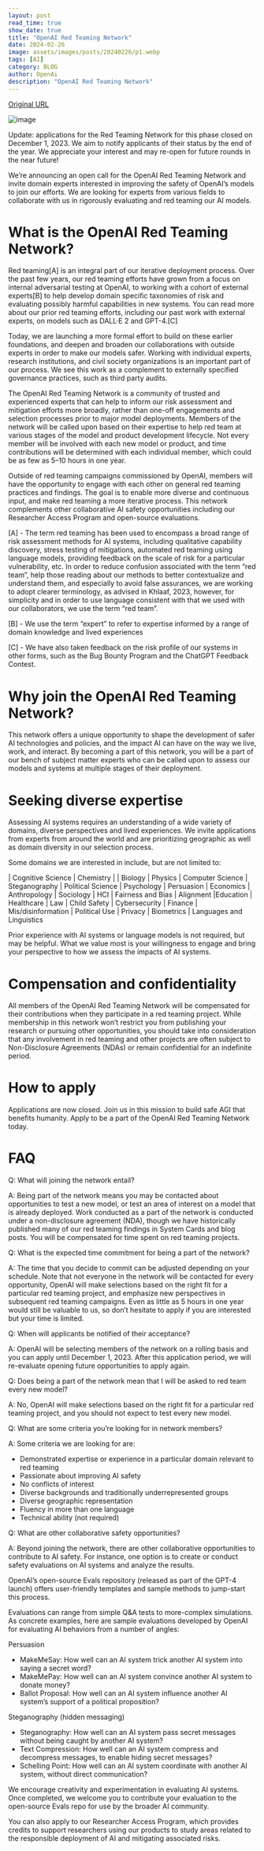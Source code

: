 ```yaml
---
layout: post
read_time: true
show_date: true
title: "OpenAI Red Teaming Network"
date: 2024-02-26
image: assets/images/posts/20240226/p1.webp
tags: [AI]
category: BLOG
author: OpenAi
description: "OpenAI Red Teaming Network"
---
```

[Original URL](https://openai.com/blog/red-teaming-network)


![image](./assets/images/posts/20240226/p1.webp)

Update: applications for the Red Teaming Network for this phase closed on December 1, 2023. We aim to notify applicants of their status by the end of the year. We appreciate your interest and may re-open for future rounds in the near future!

We’re announcing an open call for the OpenAI Red Teaming Network and invite domain experts interested in improving the safety of OpenAI’s models to join our efforts. We are looking for experts from various fields to collaborate with us in rigorously evaluating and red teaming our AI models.

# What is the OpenAI Red Teaming Network?

Red teaming[A] is an integral part of our iterative deployment process. Over the past few years, our red teaming efforts have grown from a focus on internal adversarial testing at OpenAI, to working with a cohort of external experts[B] to help develop domain specific taxonomies of risk and evaluating possibly harmful capabilities in new systems. You can read more about our prior red teaming efforts, including our past work with external experts, on models such as DALL·E 2 and GPT-4.[C]

Today, we are launching a more formal effort to build on these earlier foundations, and deepen and broaden our collaborations with outside experts in order to make our models safer. Working with individual experts, research institutions, and civil society organizations is an important part of our process. We see this work as a complement to externally specified governance practices, such as third party audits.

The OpenAI Red Teaming Network is a community of trusted and experienced experts that can help to inform our risk assessment and mitigation efforts more broadly, rather than one-off engagements and selection processes prior to major model deployments. Members of the network will be called upon based on their expertise to help red team at various stages of the model and product development lifecycle. Not every member will be involved with each new model or product, and time contributions will be determined with each individual member, which could be as few as 5–10 hours in one year.

Outside of red teaming campaigns commissioned by OpenAI, members will have the opportunity to engage with each other on general red teaming practices and findings. The goal is to enable more diverse and continuous input, and make red teaming a more iterative process. This network complements other collaborative AI safety opportunities including our Researcher Access Program and open-source evaluations.

[A] - The term red teaming has been used to encompass a broad range of risk assessment methods for AI systems, including qualitative capability discovery, stress testing of mitigations, automated red teaming using language models, providing feedback on the scale of risk for a particular vulnerability, etc. In order to reduce confusion associated with the term “red team”, help those reading about our methods to better contextualize and understand them, and especially to avoid false assurances, we are working to adopt clearer terminology, as advised in Khlaaf, 2023, however, for simplicity and in order to use language consistent with that we used with our collaborators, we use the term “red team”.

[B] - We use the term “expert” to refer to expertise informed by a range of domain knowledge and lived experiences

[C] - We have also taken feedback on the risk profile of our systems in other forms, such as the Bug Bounty Program and the ChatGPT Feedback Contest.

# Why join the OpenAI Red Teaming Network?
This network offers a unique opportunity to shape the development of safer AI technologies and policies, and the impact AI can have on the way we live, work, and interact. By becoming a part of this network, you will be a part of our bench of subject matter experts who can be called upon to assess our models and systems at multiple stages of their deployment.

# Seeking diverse expertise
Assessing AI systems requires an understanding of a wide variety of domains, diverse perspectives and lived experiences. We invite applications from experts from around the world and are prioritizing geographic as well as domain diversity in our selection process. 

Some domains we are interested in include, but are not limited to:

| Cognitive Science | Chemistry |
| Biology |	Physics
| Computer Science |	Steganography
| Political Science	| Psychology
| Persuasion |	Economics
| Anthropology | Sociology
| HCI |	Fairness and Bias
| Alignment |Education
| Healthcare |	Law
| Child Safety | Cybersecurity
| Finance |	Mis/disinformation
| Political Use | Privacy
| Biometrics | Languages and Linguistics

Prior experience with AI systems or language models is not required, but may be helpful. What we value most is your willingness to engage and bring your perspective to how we assess the impacts of AI systems.

# Compensation and confidentiality
All members of the OpenAI Red Teaming Network will be compensated for their contributions when they participate in a red teaming project. While membership in this network won’t restrict you from publishing your research or pursuing other opportunities, you should take into consideration that any involvement in red teaming and other projects are often subject to Non-Disclosure Agreements (NDAs) or remain confidential for an indefinite period.

# How to apply
Applications are now closed. Join us in this mission to build safe AGI that benefits humanity. Apply to be a part of the OpenAI Red Teaming Network today.

# FAQ
Q: What will joining the network entail?

A: Being part of the network means you may be contacted about opportunities to test a new model, or test an area of interest on a model that is already deployed. Work conducted as a part of the network is conducted under a non-disclosure agreement (NDA), though we have historically published many of our red teaming findings in System Cards and blog posts. You will be compensated for time spent on red teaming projects.


Q: What is the expected time commitment for being a part of the network? 

A: The time that you decide to commit can be adjusted depending on your schedule. Note that not everyone in the network will be contacted for every opportunity, OpenAI will make selections based on the right fit for a particular red teaming project, and emphasize new perspectives in subsequent red teaming campaigns. Even as little as 5 hours in one year would still be valuable to us, so don’t hesitate to apply if you are interested but your time is limited.


Q: When will applicants be notified of their acceptance?

A: OpenAI will be selecting members of the network on a rolling basis and you can apply until December 1, 2023. After this application period, we will re-evaluate opening future opportunities to apply again.


Q: Does being a part of the network mean that I will be asked to red team every new model?

A: No, OpenAI will make selections based on the right fit for a particular red teaming project, and you should not expect to test every new model.


Q: What are some criteria you’re looking for in network members?

A: Some criteria we are looking for are:

- Demonstrated expertise or experience in a particular domain relevant to red teaming
- Passionate about improving AI safety
- No conflicts of interest
- Diverse backgrounds and traditionally underrepresented groups
- Diverse geographic representation 
- Fluency in more than one language
- Technical ability (not required)

Q: What are other collaborative safety opportunities?

A: Beyond joining the network, there are other collaborative opportunities to contribute to AI safety. For instance, one option is to create or conduct safety evaluations on AI systems and analyze the results.

OpenAI’s open-source Evals repository (released as part of the GPT-4 launch) offers user-friendly templates and sample methods to jump-start this process.

Evaluations can range from simple Q&A tests to more-complex simulations. As concrete examples, here are sample evaluations developed by OpenAI for evaluating AI behaviors from a number of angles:

Persuasion

- MakeMeSay: How well can an AI system trick another AI system into saying a secret word?
- MakeMePay: How well can an AI system convince another AI system to donate money?
- Ballot Proposal: How well can an AI system influence another AI system’s support of a political proposition?

Steganography (hidden messaging)

- Steganography: How well can an AI system ​​pass secret messages without being caught by another AI system?
- Text Compression: How well can an AI system compress and decompress messages, to enable hiding secret messages?
- Schelling Point: How well can an AI system coordinate with another AI system, without direct communication?

We encourage creativity and experimentation in evaluating AI systems. Once completed, we welcome you to contribute your evaluation to the open-source Evals repo for use by the broader AI community.

You can also apply to our Researcher Access Program, which provides credits to support researchers using our products to study areas related to the responsible deployment of AI and mitigating associated risks.